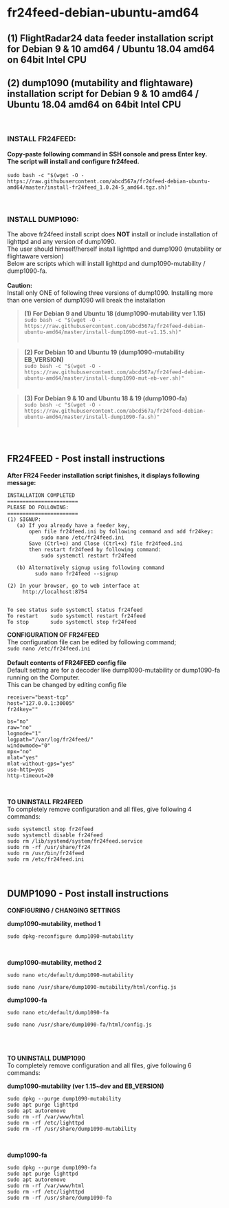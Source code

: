 # fr24feed-debian-ubuntu-amd64
## (1) FlightRadar24 data feeder installation script for Debian 9 & 10 amd64 / Ubuntu 18.04 amd64 on 64bit Intel CPU
## (2) dump1090 (mutability and flightaware) installation script for Debian 9 & 10 amd64 / Ubuntu 18.04 amd64 on 64bit Intel CPU
</br>

### INSTALL FR24FEED: 
**Copy-paste following command in SSH console and press Enter key. </br>
The script will install and configure fr24feed.** </br></br>
`sudo bash -c "$(wget -O - https://raw.githubusercontent.com/abcd567a/fr24feed-debian-ubuntu-amd64/master/install-fr24feed_1.0.24-5_amd64.tgz.sh)"` </br></br></br>
### INSTALL DUMP1090:
The above fr24feed install script does **NOT** install or include installation of lighttpd and any version of dump1090. </br>
The user should himself/herself install lighttpd and dump1090 (mutability or flightaware version) </br>
Below are scripts which will install lighttpd and dump1090-mutability / dump1090-fa. </br></br>
**Caution:** </br>
Install only ONE of following three versions of dump1090. Installing more than one version of dump1090 will break the installation </br>

> **(1) For Debian 9 and Ubuntu 18 (dump1090-mutability ver 1.15)** </br>
`sudo bash -c "$(wget -O - https://raw.githubusercontent.com/abcd567a/fr24feed-debian-ubuntu-amd64/master/install-dump1090-mut-v1.15.sh)"` </br></br>

> **(2) For Debian 10 and Ubuntu 19 (dump1090-mutability EB_VERSION)** </br>
`sudo bash -c "$(wget -O - https://raw.githubusercontent.com/abcd567a/fr24feed-debian-ubuntu-amd64/master/install-dump1090-mut-eb-ver.sh)"`  </br></br>

> **(3) For Debian 9 & 10 and Ubuntu 18 & 19 (dump1090-fa)** </br>
`sudo bash -c "$(wget -O - https://raw.githubusercontent.com/abcd567a/fr24feed-debian-ubuntu-amd64/master/install-dump1090-fa.sh)"` </br></br>
</br>

## FR24FEED - Post install instructions
**After FR24 Feeder installation script finishes, it displays following message:**
```
INSTALLATION COMPLETED
=======================
PLEASE DO FOLLOWING:
=======================
(1) SIGNUP:
   (a) If you already have a feeder key,
       open file fr24feed.ini by following command and add fr24key:
           sudo nano /etc/fr24feed.ini
       Save (Ctrl+o) and Close (Ctrl+x) file fr24feed.ini
       then restart fr24feed by following command:
           sudo systemctl restart fr24feed

   (b) Alternatively signup using following command
         sudo nano fr24feed --signup

(2) In your browser, go to web interface at
     http://localhost:8754


To see status sudo systemctl status fr24feed
To restart    sudo systemctl restart fr24feed
To stop       sudo systemctl stop fr24feed
```

**CONFIGURATION OF FR24FEED** </br>
The configuration file can be edited by following command; </br>
`sudo nano /etc/fr24feed.ini` </br></br>
**Default contents of FR24FEED config file**</br>
Default setting are for a decoder like dump1090-mutability or dump1090-fa running on the Computer. </br>
This can be changed by editing config file</br>

```
receiver="beast-tcp"
host="127.0.0.1:30005"
fr24key=""

bs="no"
raw="no"
logmode="1"
logpath="/var/log/fr24feed/"
windowmode="0"
mpx="no"
mlat="yes"
mlat-without-gps="yes"
use-http=yes
http-timeout=20

```
</br>


**TO UNINSTALL FR24FEED** </br>
To completely remove configuration and all files, give following 4 commands:
```
sudo systemctl stop fr24feed 
sudo systemctl disable fr24feed 
sudo rm /lib/systemd/system/fr24feed.service
sudo rm -rf /usr/share/fr24 
sudo rm /usr/bin/fr24feed
sudo rm /etc/fr24feed.ini 
```

</br>

## DUMP1090 - Post install instructions </br>

**CONFIGURING / CHANGING SETTINGS** </br>

**dump1090-mutability, method 1** </br>
```
sudo dpkg-reconfigure dump1090-mutability
```
</br>

**dump1090-mutability, method 2** </br>
```
sudo nano etc/default/dump1090-mutability

sudo nano /usr/share/dump1090-mutability/html/config.js
```

**dump1090-fa** </br>
```
sudo nano etc/default/dump1090-fa

sudo nano /usr/share/dump1090-fa/html/config.js
```

</br></br>

**TO UNINSTALL DUMP1090** </br>
To completely remove configuration and all files, give following 6 commands: </br>

**dump1090-mutability (ver 1.15~dev and EB_VERSION)** </br>

```
sudo dpkg --purge dump1090-mutability
sudo apt purge lighttpd
sudo apt autoremove
sudo rm -rf /var/www/html
sudo rm -rf /etc/lighttpd
sudo rm -rf /usr/share/dump1090-mutability
```

</br>

**dump1090-fa** </br>

```
sudo dpkg --purge dump1090-fa
sudo apt purge lighttpd
sudo apt autoremove
sudo rm -rf /var/www/html
sudo rm -rf /etc/lighttpd
sudo rm -rf /usr/share/dump1090-fa
```
